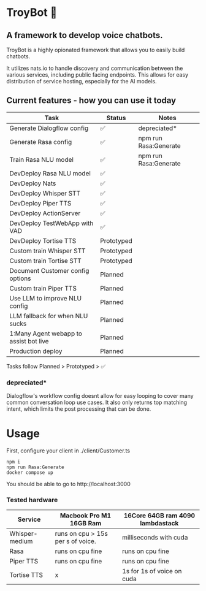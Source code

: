 # TroyBot :guide_dog:

## A framework to develop voice chatbots.

TroyBot is a highly opionated framework that allows you to easily build chatbots.

It utilizes nats.io to handle discovery and communication between the various services, including public facing endpoints.
This allows for easy distribution of service hosting, especially for the AI models.





## Current features - how you can use it today

| Task | Status | Notes |
| --- | --- | --- | 
| Generate Dialogflow config | ✅ | depreciated* | 
| Generate Rasa config | ✅ | npm run Rasa:Generate | 
| Train Rasa NLU model | ✅ |  npm run Rasa:Generate | 
| DevDeploy Rasa NLU model | ✅ | | 
| DevDeploy Nats | ✅ | | 
| DevDeploy Whisper STT | ✅ | | 
| DevDeploy Piper TTS | ✅ | |
| DevDeploy ActionServer | ✅ | |
| DevDeploy TestWebApp with VAD | ✅ | |
| DevDeploy Tortise TTS | Prototyped | |
| Custom train Whisper STT | Prototyped | |
| Custom train Tortise STT | Prototyped | |
| Document Customer config options | Planned | |
| Custom train Piper TTS | Planned | |
| Use LLM to improve NLU config | Planned | |
| LLM fallback for when NLU sucks | Planned | |
| 1:Many Agent webapp to assist bot live | Planned | |
| Production deploy | Planned | |




Tasks follow Planned > Prototyped > ✅ 



### depreciated*
Dialogflow's workflow config doesnt allow for easy looping to cover many common conversation loop use cases.
It also only returns top matching intent, which limits the post processing that can be done.


# Usage

First, configure your client in ./client/Customer.ts

```
npm i
npm run Rasa:Generate
docker compose up
```

You should be able to go to http://localhost:3000 




### Tested hardware

| Service | Macbook Pro M1 16GB Ram | 16Core 64GB ram 4090 lambdastack |
| --- | --- | --- |
| Whisper-medium | runs on cpu > 15s per s of voice. | milliseconds with cuda |
| Rasa  | runs on cpu fine | runs on cpu fine |
| Piper TTS | runs on cpu fine | runs on cpu fine |
| Tortise TTS | x | 1s for 1s of voice on cuda |



### 


